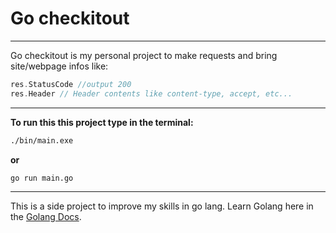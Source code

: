 # Go checkitout 

---

Go checkitout is my personal project to make requests and bring site/webpage infos like:

```Go
res.StatusCode //output 200
res.Header // Header contents like content-type, accept, etc...
```

---

**To run this this project type in the terminal:**

```sh
./bin/main.exe
```
**or**

```sh
go run main.go
```

---

This is a side project to improve my skills in go lang. Learn Golang here in the [Golang Docs](https://go.dev/doc/).

